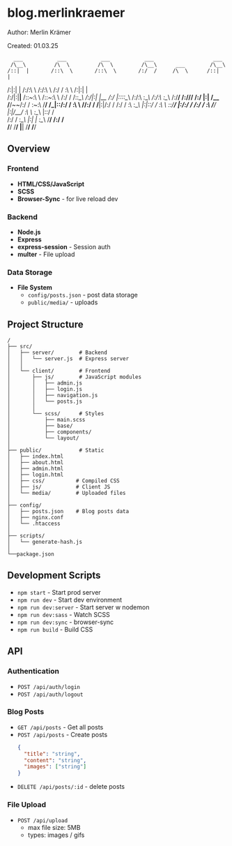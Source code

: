 # blog.merlinkraemer

Author: Merlin Krämer

Created: 01.03.25

      ___           ___           ___           ___                   ___     
     /\__\         /\  \         /\  \         /\__\      ___        /\__\    
    /::|  |       /::\  \       /::\  \       /:/  /     /\  \      /::|  |   
   /:|:|  |      /:/\:\  \     /:/\:\  \     /:/  /      \:\  \    /:|:|  |   
  /:/|:|__|__   /::\~\:\  \   /::\~\:\  \   /:/  /       /::\__\  /:/|:|  |__ 
 /:/ |::::\__\ /:/\:\ \:\__\ /:/\:\ \:\__\ /:/__/     __/:/\/__/ /:/ |:| /\__\
 \/__/~~/:/  / \:\~\:\ \/__/ \/_|::\/:/  / \:\  \    /\/:/  /    \/__|:|/:/  /
       /:/  /   \:\ \:\__\      |:|::/  /   \:\  \   \::/__/         |:/:/  / 
      /:/  /     \:\ \/__/      |:|\/__/     \:\  \   \:\__\         |::/  /  
     /:/  /       \:\__\        |:|  |        \:\__\   \/__/         /:/  /   
     \/__/         \/__/         \|__|         \/__/                 \/__/    

## Overview

### Frontend
- **HTML/CSS/JavaScript**
- **SCSS**
- **Browser-Sync** - for live reload dev

### Backend
- **Node.js**
- **Express** 
- **express-session** - Session auth
- **multer** - File upload

### Data Storage
- **File System**
  - `config/posts.json` - post data storage
  - `public/media/` - uploads

## Project Structure

```
/
├── src/
│   ├── server/        # Backend
│   │   └── server.js  # Express server
│   │
│   └── client/        # Frontend 
│       ├── js/        # JavaScript modules
│       │   ├── admin.js
│       │   ├── login.js
│       │   ├── navigation.js
│       │   └── posts.js
│       │
│       └── scss/      # Styles
│           ├── main.scss
│           ├── base/
│           ├── components/
│           └── layout/
│
├── public/            # Static
│   ├── index.html
│   ├── about.html
│   ├── admin.html
│   ├── login.html
│   ├── css/          # Compiled CSS
│   ├── js/           # Client JS
│   └── media/        # Uploaded files
│
├── config/           
│   ├── posts.json    # Blog posts data
│   ├── nginx.conf
│   └── .htaccess
│
├── scripts/         
│   └── generate-hash.js
│
└──package.json
```

## Development Scripts

- `npm start` - Start prod server
- `npm run dev` - Start dev environment
- `npm run dev:server` - Start server w nodemon
- `npm run dev:sass` - Watch SCSS
- `npm run dev:sync` - browser-sync
- `npm run build` - Build CSS

## API 

### Authentication
- `POST /api/auth/login`
- `POST /api/auth/logout` 

### Blog Posts
- `GET /api/posts` - Get all posts
- `POST /api/posts` - Create posts
  ```json
  {
    "title": "string",
    "content": "string",
    "images": ["string"]
  }
  ```
- `DELETE /api/posts/:id` - delete posts

### File Upload
- `POST /api/upload` 
  - max file size: 5MB
  - types: images / gifs
